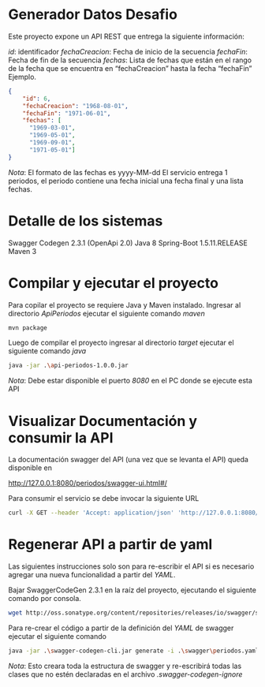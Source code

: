 # Generador Datos Desafio

Este proyecto expone un API REST que entrega la siguiente información:

*id*: identificador
*fechaCreacion*: Fecha de inicio de la secuencia
*fechaFin*: Fecha de fin de la secuencia
*fechas*: Lista de fechas que están en el rango de la fecha que se encuentra en “fechaCreacion” hasta la fecha “fechaFin”
Ejemplo.
```json
{
    "id": 6,
    "fechaCreacion": "1968-08-01",
    "fechaFin": "1971-06-01",
    "fechas": [
      "1969-03-01",
      "1969-05-01",
      "1969-09-01",
      "1971-05-01"]
}
```
*Nota*:
El formato de las fechas es yyyy-MM-dd
El servicio entrega 1 periodos, el periodo contiene una fecha inicial una fecha final y una lista fechas.

# Detalle de los sistemas

Swagger Codegen 2.3.1 (OpenApi 2.0)
Java 8
Spring-Boot 1.5.11.RELEASE
Maven 3


# Compilar y ejecutar el proyecto

Para copilar el proyecto se requiere Java y Maven instalado.
Ingresar al directorio *ApiPeriodos* ejecutar el siguiente comando *maven*

```bash
mvn package
```

Luego de compilar el proyecto ingresar al directorio *target* ejecutar el siguiente comando *java*

```bash
java -jar .\api-periodos-1.0.0.jar
```
*Nota*:
Debe estar disponible el puerto *8080* en el PC donde se ejecute esta API

# Visualizar Documentación y consumir la API

La documentación swagger del API (una vez que se levanta el API) queda disponible en

http://127.0.0.1:8080/periodos/swagger-ui.html#/

Para consumir el servicio se debe invocar la siguiente URL

```bash
curl -X GET --header 'Accept: application/json' 'http://127.0.0.1:8080/periodos/api'
```

# Regenerar API a partir de yaml

Las siguientes instrucciones solo son para re-escribir el API si es necesario agregar una nueva funcionalidad a partir del *YAML*.

Bajar SwaggerCodeGen 2.3.1 en la raíz del proyecto, ejecutando el siguiente comando por consola.

```bash
wget http://oss.sonatype.org/content/repositories/releases/io/swagger/swagger-codegen-cli/2.3.1/swagger-codegen-cli-2.3.1.jar -O swagger-codegen-cli.jar
```

Para re-crear el código a partir de la definición del *YAML* de swagger ejecutar el siguiente comando

```bash
java -jar .\swagger-codegen-cli.jar generate -i .\swagger\periodos.yaml -l spring -c .\swagger\config.json -o ApiPeriodos --ignore-file-override .\.swagger-codegen-ignore
```

*Nota*:
Esto creara toda la estructura de swagger y re-escribirá todas las clases que no estén declaradas en el archivo *.swagger-codegen-ignore*